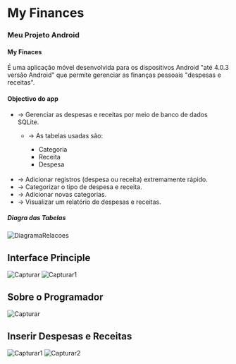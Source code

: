 <h1>My Finances</h1>
<h3>Meu Projeto Android</h3>
<h4>My Finaces</h4><p>É uma aplicação móvel desenvolvida para os dispositivos Android "até 4.0.3 versão Android" que permite gerenciar as finanças pessoais "despesas e receitas".</p>
<h4>Objectivo do app</h4>
<ul>
<li>-> Gerenciar as despesas e receitas por meio de banco de dados SQLite.</li>
  <ul>
    <li>-> As tabelas usadas são:</li>
    <ul>
      <li>Categoria</li>
      <li>Receita</li>
      <li>Despesa</li>
    </ul>
  </ul>
  <br>
<li>-> Adicionar registros (despesa ou receita) extremamente rápido.</li>
<li>-> Categorizar o tipo de despesa e receita.</li>
<li>-> Adicionar novas categorias.</li>
<li>-> Visualizar um relatório de despesas e receitas.</li>
</ul>
<h5>Diagra das Tabelas</h5>

![DiagramaRelacoes](https://user-images.githubusercontent.com/48354097/58759682-0f181a00-8526-11e9-9a81-551341af6faf.JPG)

<h2>Interface Principle</h2>

![Capturar](https://user-images.githubusercontent.com/48354097/60036005-20c48b80-96a6-11e9-907c-e5efb9467227.GIF)
![Capturar1](https://user-images.githubusercontent.com/48354097/60036018-24581280-96a6-11e9-8edd-3503ff976286.GIF)

<h2>Sobre o Programador</h2>

![Capturar](https://user-images.githubusercontent.com/48354097/60036374-00e19780-96a7-11e9-8a59-f054e2dd259e.PNG)

<h2>Inserir Despesas e Receitas</h2>

![Capturar1](https://user-images.githubusercontent.com/48354097/60036624-8b29fb80-96a7-11e9-898a-696613989dae.PNG)
![Capturar2](https://user-images.githubusercontent.com/48354097/60036664-a09f2580-96a7-11e9-853c-0909956bc78f.PNG)

